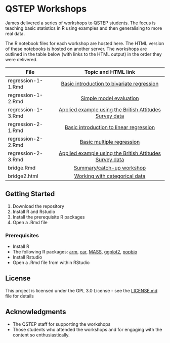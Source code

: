 # QSTEP Workshops

James delivered a series of workshops to QSTEP students. The focus is teaching basic statistics in R using examples and then generalising to more real data.

The R notebook files for each workshop are hosted here. The HTML version of these notebooks is hosted on another server. The workshops are outlined in the table below (with links to the HTML output) in the order they were delivered.

| File        | Topic and HTML link |
| ------------- |:-------------:|
| regression-1-1.Rmd | [Basic introduction to bivariate regression](https://agnor.lnx.warwick.ac.uk/regression-1-1.html) |
| regression-1-2.Rmd      |[Simple model evaluation](https://agnor.lnx.warwick.ac.uk/regression-1-2.html) |
| regression-1-3.Rmd | [Applied example using the British Attitudes Survey data](https://agnor.lnx.warwick.ac.uk/regression-1-3.html)|
| regression-2-1.Rmd | [Basic introduction to linear regression](https://agnor.lnx.warwick.ac.uk/regression-2-1.html) |
| regression-2-2.Rmd | [Basic multiple regression](https://agnor.lnx.warwick.ac.uk/regression-2-2.html)      |
| regression-2-3.Rmd  | [Applied example using the British Attitudes Survey data](https://agnor.lnx.warwick.ac.uk/regression-2-3.html)     |
| bridge.Rmd | [Summary/catch-up workshop](https://agnor.lnx.warwick.ac.uk/bridge.html)     |
| bridge2.html | [Working with categorical data](https://agnor.lnx.warwick.ac.uk/bridge2.html)  |

## Getting Started

1. Download the repository
2. Install R and Rstudio
2. Install the prerequisite R packages
3. Open a .Rmd file

### Prerequisites

* Install R
* The following R packages: [arm](https://cran.r-project.org/web/packages/arm/index.html), [car](https://cran.r-project.org/web/packages/car/index.html), [MASS](https://cran.r-project.org/web/packages/MASS/index.html), [ggplot2](https://ggplot2.tidyverse.org), [popbio](https://cran.r-project.org/web/packages/popbio/index.html)
* Install Rstudio
* Open a .Rmd file from within RStudio

## License

This project is licensed under the GPL 3.0 License - see the [LICENSE.md](https://gitlab.cim.warwick.ac.uk/pssnac/shiny_geo_plot/raw/master/LICENSE) file for details

## Acknowledgments

* The QSTEP staff for supporting the workshops
* Those students who attended the workshops and for engaging with the content so enthusiastically.